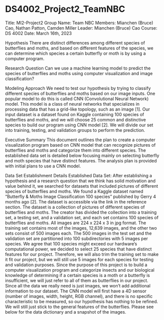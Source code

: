 # DS4002_Project2_TeamNBC
Title: MI2-Project2
Group Name: Team NBC
Members: Mianchen (Bruce) Cao, Nathan Patton, Camden Miller
Leader: Mianchen (Bruce) Cao
Course: DS 4002
Date: March 16th, 2023

Hypothesis
There are distinct differences among different species of butterflies and moths, and based on different features of the species, we can determine which species a certain butterfly or moth is by using a computer program. 

Research Question
Can we use a machine learning model to predict the species of butterflies and moths using computer visualization and image classification?

Modeling Approach
We need to test our hypothesis by trying to classify different species of butterflies and moths based on our image inputs. One popular model to do this is called CNN (Convolutional Neural Network) model. This model is a class of neural networks that specializes in processing data that has a grid-like topology, such as an image [1]. Our input dataset is a dataset found on Kaggle containing 100 species of butterflies and moths, and we will choose 25 common and distinctive species to build our program using CNN model [2]. We will divide our set into training, testing, and validation groups to perform the prediction.

Executive Summary
This document outlines the plan to create a computer visualization program based on CNN model that can recognize pictures of butterflies and moths and categorize them into different species. The established data set is detailed below focusing mainly on selecting butterfly and moth species that have distinct features. The analysis plan is provided with initial plans to use a CNN model. 

Data Set Establishment Details
Established Data Set:
After establishing a hypothesis and a research question that we think has solid motivation and value behind it, we searched for datasets that included pictures of different species of butterflies and moths. We found a Kaggle dataset named “Butterfly & Moths Image Classification 100 species” published by Gerry 4 months ago [2]. The dataset is accessible via the link in the reference section. The dataset is a collection of pictures of different species of butterflies and moths. The creator has divided the collection into a training set, a testing set, and a validation set, and each set contains 100 species of butterflies and moths. All images are 224 x 224 x 3 in jpg format. The training set contains most of the images, 12,639 images, and the other two sets consist of 500 images each. The 500 images in the test set and the validation set are partitioned into 100 subdirectories with 5 images per species. We agree that 100 species might exceed our hardware’s computational power, we decided to select 25 species that have distinct features for our project. Therefore, we will also trim the training set to make it fit our project, but we will still use 5 images for each species for testing and validation purposes. Since the purpose of this project is to build a computer visualization program and categorize insects and our biological knowledge of determining if a certain species is a moth or a butterfly is insufficient, we will just refer to all of them as butterflies in our project. Since all the data we really need is just images, we won’t add additional information to our dataset. The CNN model will first have a 4D sensor (number of images, width, height, RGB channel), and there is no specific characteristic to be measured, so our hypothesis has nothing to be refined. We will still just stick to the general features of the butterflies. Please see below for the data dictionary and a snapshot of the images. 

